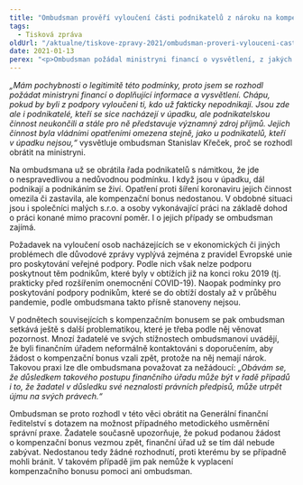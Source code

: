 ```yaml
---
title: "Ombudsman prověří vyloučení části podnikatelů z nároku na kompenzační bonus a praxi finančních úřadů při vyřizování žádostí"
tags:
  - Tisková zpráva
oldUrl: "/aktualne/tiskove-zpravy-2021/ombudsman-proveri-vylouceni-casti-podnikatelu-z-naroku-na-kompenzacni-bonus-a-praxi-finan"
date: 2021-01-13
perex: "<p>Ombudsman požádal ministryni financí o vysvětlení, z jakých důvodů byla část podnikatelů vyloučena z možnosti získat kompenzační bonus v souvislosti se zákazem nebo omezením podnikatelské činnosti kvůli pandemii koronaviru SARS CoV-2. Podle v listopadu přijatého zákona (zákon č. 461/2020 Sb.) totiž nemůže kompenzační bonus získat osoba, která byla v bonusovém období, tj. od 5. října 2020 v úpadku, i když dál podniká a dopadají na ni vládní omezení činnosti.</p>"
---
```


<!-- imported from the old website -->

<p><i>„Mám pochybnosti o legitimitě této podmínky, proto jsem se rozhodl požádat ministryni financí o doplňující informace a vysvětlení. Chápu, pokud by byli z podpory vyloučeni ti, kdo už fakticky nepodnikají. Jsou zde ale i podnikatelé, kteří se sice nacházejí v úpadku, ale podnikatelskou činnost neukončili a stále pro ně představuje významný zdroj příjmů. Jejich činnost byla vládními opatřeními omezena stejně, jako u podnikatelů, kteří v úpadku nejsou,“</i> vysvětluje ombudsman Stanislav Křeček, proč se rozhodl obrátit na ministryni.</p> <p>Na ombudsmana už se obrátila řada podnikatelů s námitkou, že jde o nespravedlivou a nedůvodnou podmínku. I když jsou v úpadku, dál podnikají a podnikáním se živí. Opatření proti šíření koronaviru jejich činnost omezila či zastavila, ale kompenzační bonus nedostanou. V obdobné situaci jsou i společníci malých s.r.o. a osoby vykonávající práci na základě dohod o práci konané mimo pracovní poměr. I o jejich případy se ombudsman zajímá.  </p> <p>Požadavek na vyloučení osob nacházejících se v ekonomických či jiných problémech dle důvodové zprávy vyplývá zejména z pravidel Evropské unie pro poskytování veřejné podpory. Podle nich však nelze podporu poskytnout těm podnikům, které byly v obtížích již na konci roku 2019 (tj. prakticky před rozšířením onemocnění COVID-19). Naopak podmínky pro poskytování podpory podnikům, které se do obtíží dostaly až v průběhu pandemie, podle ombudsmana takto přísně stanoveny nejsou. </p> <p>V podnětech souvisejících s kompenzačním bonusem se pak ombudsman setkává ještě s další problematikou, které je třeba podle něj věnovat pozornost. Mnozí žadatelé ve svých stížnostech ombudsmanovi uvádějí, že byli finančním úřadem neformálně kontaktováni s doporučením, aby žádost o kompenzační bonus vzali zpět, protože na něj nemají nárok. Takovou praxi lze dle ombudsmana považovat za nežádoucí: <i>„Obávám se, že důsledkem takového postupu finančního úřadu může být v řadě případů i to, že žadatel v důsledku své neznalosti právních předpisů, může utrpět újmu na svých právech.“ </i></p> <p>Ombudsman se proto rozhodl v této věci obrátit na Generální finanční ředitelství s dotazem na možnost případného metodického usměrnění správní praxe. Žadatele současně upozorňuje, že pokud podanou žádost o kompenzační bonus vezmou zpět, finanční úřad už se tím dál nebude zabývat. Nedostanou tedy žádné rozhodnutí, proti kterému by se případně mohli bránit. V takovém případě jim pak nemůže k vyplacení kompenzačního bonusu pomoci ani ombudsman.</p>
